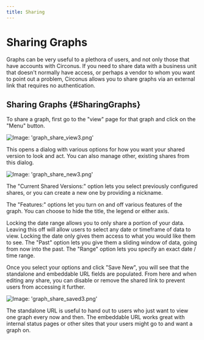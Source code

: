 ```yaml
---
title: Sharing
---
```


# Sharing Graphs

Graphs can be very useful to a plethora of users, and not only those that have accounts with Circonus.  If you need to share data with a business unit that doesn't normally have access, or perhaps a vendor to whom you want to point out a problem, Circonus allows you to share graphs via an external link that requires no authentication.

## Sharing Graphs {#SharingGraphs}

To share a graph, first go to the "view" page for that graph and click on the "Menu" button.

![Image: 'graph_share_view3.png'](/images/circonus/graph_share_view3.png)

This opens a dialog with various options for how you want your shared version to look and act.  You can also manage other, existing shares from this dialog.

![Image: 'graph_share_new3.png'](/images/circonus/graph_share_new3.png)

The "Current Shared Versions:" option lets you select previously configured shares, or you can create a new one by providing a nickname.

The "Features:" options let you turn on and off various features of the graph.  You can choose to hide the title, the legend or either axis.

Locking the date range allows you to only share a portion of your data.  Leaving this off will allow users to select any date or timeframe of data to view.  Locking the date only gives them access to what you would like them to see.  The "Past" option lets you give them a sliding window of data, going from now into the past.  The "Range" option lets you specify an exact date / time range.

Once you select your options and click "Save New", you will see that the standalone and embeddable URL fields are populated.  From here and when editing any share, you can disable or remove the shared link to prevent users from accessing it further.

![Image: 'graph_share_saved3.png'](/images/circonus/graph_share_saved3.png)

The standalone URL is useful to hand out to users who just want to view one graph every now and then.  The embeddable URL works great with internal status pages or other sites that your users might go to and want a graph on.
